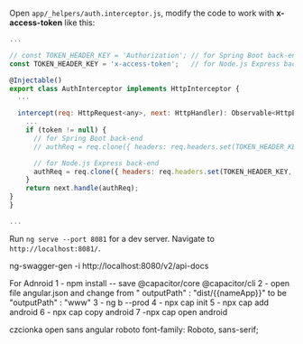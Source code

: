 Open `app/_helpers/auth.interceptor.js`, modify the code to work with **x-access-token** like this:
```js
...

// const TOKEN_HEADER_KEY = 'Authorization'; // for Spring Boot back-end
const TOKEN_HEADER_KEY = 'x-access-token';   // for Node.js Express back-end

@Injectable()
export class AuthInterceptor implements HttpInterceptor {
  ...

  intercept(req: HttpRequest<any>, next: HttpHandler): Observable<HttpEvent<any>> {
    ...
    if (token != null) {
      // for Spring Boot back-end
      // authReq = req.clone({ headers: req.headers.set(TOKEN_HEADER_KEY, 'Bearer ' + token) });

      // for Node.js Express back-end
      authReq = req.clone({ headers: req.headers.set(TOKEN_HEADER_KEY, token) });
    }
    return next.handle(authReq);
}
}

...
```

Run `ng serve --port 8081` for a dev server. Navigate to `http://localhost:8081/`.

ng-swagger-gen -i http://localhost:8080/v2/api-docs

For Adnroid 1 - npm install -- save @capacitor/core @capacitor/cli 2 - open file angular.json and change from  "
outputPath" : "dist/{{nameApp}}" to be
"outputPath" : "www"
3 - ng b --prod 4 - npx cap init 5 - npx cap add android 6 - npx cap copy android 7 -npx cap open android

czcionka open sans angular roboto font-family: Roboto, sans-serif;
